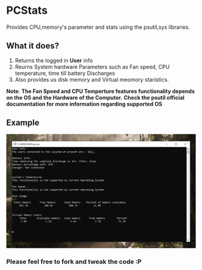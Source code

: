 # PCStats
Provides CPU,memory's parameter and stats using the psutil,sys libraries.

## What it does?

1. Returns the logged in **User** info
2. Reurns System hardware Parameters such as Fan speed, CPU temperature, time till battery Discharges
3. Also provides us disk memory and Virtual meomory staristics.

**Note**: 
**The Fan Speed and CPU Temperture features functionality depends on the OS and the Hardware of the Computer.**
**Check the psutil official documentation for more information regarding supported OS**

## Example
![](/Images/Example_1.png)

### Please feel free to fork and tweak the code :P

